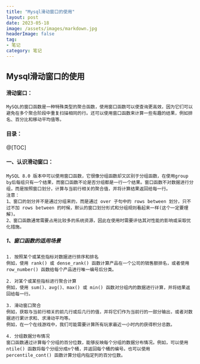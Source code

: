 ```yaml
---
title: "Mysql滑动窗口的使用"
layout: post
date: 2023-05-18
image: /assets/images/markdown.jpg
headerImage: false
tag:
- 笔记
category: 笔记
---
```


## Mysql滑动窗口的使用

#### 滑动窗口：   
	MySQL的窗口函数是一种特殊类型的聚合函数，使用窗口函数可以使查询更高效，因为它们可以避免在多个聚合阶段中重复扫描相同的行。还可以使用窗口函数来计算一些有趣的结果，例如排名、百分比和移动平均值等。
	
#### 目录：

@[TOC]
#### 一、认识滑动窗口：    

	MySQL 8.0 版本中可以使用窗口函数，它很像分组函数却又区别于分组函数，在使用group by后每组只有一个结果，而窗口函数不论是否分组都是一行一个结果。窗口函数不对数据进行分组，而是按照窗口划分，计算与当前行相关的聚合值，并将计算结果返回给每一行。 
	注意：
	1、窗口的划分并不是通过分组来的，而是通过 over 子句中的 rows between 划分，只不过不加 rows between 的时候，默认的窗口划分形式和分组规则看起来一样(这个一定要理解)。  
	2、窗口函数通常需要占用比较多的系统资源，因此在使用时需要评估其对性能的影响或采取优化措施。
		
##### 1、窗口函数的适用场景  

	1. 按照某个或某些指标对数据进行排序和排名
	例如，使用 rank() 或 dense_rank() 函数计算产品在一个公司的销售额排名，或者使用 row_number() 函数给每个产品进行唯一编号后分类。
	
	2. 对某个或某些指标进行聚合计算  
	例如，使用 sum()、avg()、max() 或 min() 函数对分组内的数据进行计算，并将结果返回给每一行。
	
	3. 滑动窗口聚合  
	例如，获取与当前行相关的前几行或后几行的值，并将它们作为当前行的一部分输出，或者对数据进行累计求和、求滑动平均等。
	例如，在一个在线游戏中，我们可能需要计算所有玩家最近一小时内的获得积分总数。
	
	4. 分组数据分布情况
	窗口函数通过计算每个分组的百分位数，能够反映每个分组的数据分布情况。例如，可以使用 ntile() 函数将每个分组分成n个桶，并返回每个桶的编号。也可以使用 percentile_cont() 函数计算分组内指定列的百分位数。



	